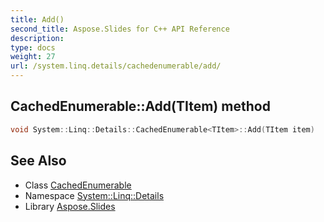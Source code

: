 ```yaml
---
title: Add()
second_title: Aspose.Slides for C++ API Reference
description: 
type: docs
weight: 27
url: /system.linq.details/cachedenumerable/add/
---
```

## CachedEnumerable::Add(TItem) method




```cpp
void System::Linq::Details::CachedEnumerable<TItem>::Add(TItem item)
```

## See Also

* Class [CachedEnumerable](../)
* Namespace [System::Linq::Details](../../)
* Library [Aspose.Slides](../../../)
